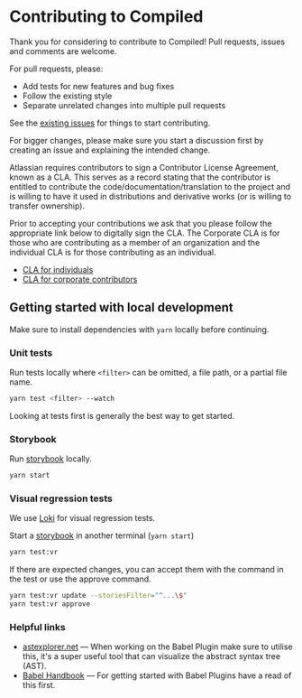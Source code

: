 # Contributing to Compiled

Thank you for considering to contribute to Compiled!
Pull requests, issues and comments are welcome.

For pull requests,
please:

- Add tests for new features and bug fixes
- Follow the existing style
- Separate unrelated changes into multiple pull requests

See the [existing issues](https://github.com/atlassian-labs/compiled/issues) for things to start contributing.

For bigger changes,
please make sure you start a discussion first by creating an issue and explaining the intended change.

Atlassian requires contributors to sign a Contributor License Agreement,
known as a CLA.
This serves as a record stating that the contributor is entitled to contribute the code/documentation/translation
to the project and is willing to have it used in distributions and derivative works (or is willing to transfer ownership).

Prior to accepting your contributions we ask that you please follow the appropriate link below to digitally sign the CLA.
The Corporate CLA is for those who are contributing as a member of an organization and the individual CLA is for those contributing as an individual.

- [CLA for individuals](https://opensource.atlassian.com/individual)
- [CLA for corporate contributors](https://opensource.atlassian.com/corporate)

## Getting started with local development

Make sure to install dependencies with `yarn` locally before continuing.

### Unit tests

Run tests locally where `<filter>` can be omitted,
a file path,
or a partial file name.

```bash
yarn test <filter> --watch
```

Looking at tests first is generally the best way to get started.

### Storybook

Run [storybook](https://storybook.js.org/) locally.

```bash
yarn start
```

### Visual regression tests

We use [Loki](https://github.com/oblador/loki) for visual regression tests.

Start a [storybook](https://storybook.js.org/) in another terminal (`yarn start`)

```bash
yarn test:vr
```

If there are expected changes, you can accept them with the command in the test or use the approve command.

```bash
yarn test:vr update --storiesFilter="^...\$"
yarn test:vr approve
```

### Helpful links

- [astexplorer.net](astexplorer.net) — When working on the Babel Plugin make sure to utilise this,
  it's a super useful tool that can visualize the abstract syntax tree (AST).
- [Babel Handbook](https://github.com/jamiebuilds/babel-handbook) — For getting started with Babel Plugins have a read of this first.
